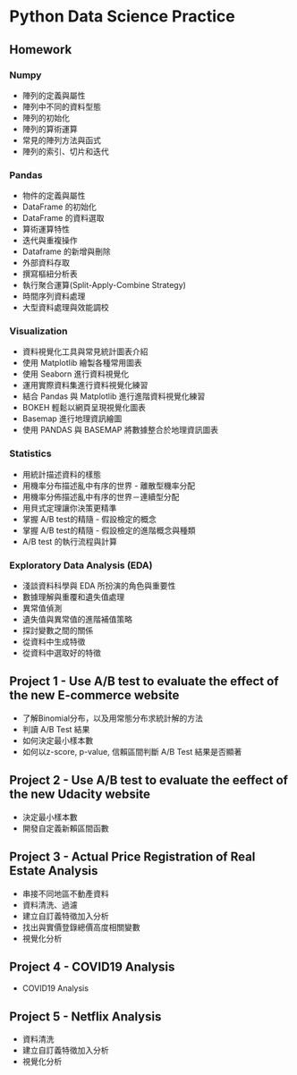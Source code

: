 # Python Data Science Practice
## Homework
### Numpy 
* 陣列的定義與屬性
* 陣列中不同的資料型態
* 陣列的初始化
* 陣列的算術運算
* 常見的陣列方法與函式
* 陣列的索引、切片和迭代
### Pandas
* 物件的定義與屬性
* DataFrame 的初始化
* DataFrame 的資料選取
* 算術運算特性
* 迭代與重複操作
* Dataframe 的新增與刪除
* 外部資料存取
* 撰寫樞紐分析表
* 執行聚合運算(Split-Apply-Combine Strategy)
* 時間序列資料處理
* 大型資料處理與效能調校
### Visualization
* 資料視覺化工具與常見統計圖表介紹
* 使用 Matplotlib 繪製各種常用圖表
* 使用 Seaborn 進行資料視覺化
* 運用實際資料集進行資料視覺化練習
* 結合 Pandas 與 Matplotlib 進行進階資料視覺化練習
* BOKEH 輕鬆以網頁呈現視覺化圖表
* Basemap 進行地理資訊繪圖
* 使用 PANDAS 與 BASEMAP 將數據整合於地理資訊圖表
### Statistics
* 用統計描述資料的樣態
* 用機率分布描述亂中有序的世界 - 離散型機率分配
* 用機率分佈描述亂中有序的世界－連續型分配
* 用貝式定理讓你決策更精準
* 掌握 A/B test的精隨 - 假設檢定的概念
* 掌握 A/B test的精隨 - 假設檢定的進階概念與種類
* A/B test 的執行流程與計算
### Exploratory Data Analysis (EDA)
* 淺談資料科學與 EDA 所扮演的角色與重要性
* 數據理解與重覆和遺失值處理
* 異常值偵測
* 遺失值與異常值的進階補值策略
* 探討變數之間的關係
* 從資料中生成特徵
* 從資料中選取好的特徵
## Project 1 - Use A/B test to evaluate the effect of the new E-commerce website
* 了解Binomial分布，以及用常態分布求統計解的方法
* 判讀 A/B Test 結果
* 如何決定最小樣本數
* 如何以z-score, p-value, 信賴區間判斷 A/B Test 結果是否顯著
## Project 2 - Use A/B test to evaluate the eeffect of the new Udacity website
* 決定最小樣本數
* 開發自定義新賴區間函數
## Project 3 - Actual Price Registration of Real Estate Analysis
* 串接不同地區不動產資料
* 資料清洗、過濾
* 建立自訂義特徵加入分析
* 找出與實價登錄總價高度相關變數
* 視覺化分析
## Project 4 - COVID19 Analysis
* COVID19 Analysis
## Project 5 - Netflix Analysis
* 資料清洗
* 建立自訂義特徵加入分析
* 視覺化分析
